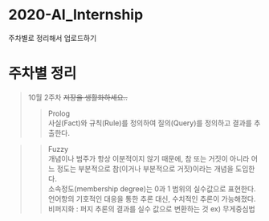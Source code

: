# 2020-AI_Internship
주차별로 정리해서 업로드하기

# 주차별 정리
>10월 2주차 ~~저장을 생활화하세요..~~
>> Prolog   
>사실(Fact)와 규칙(Rule)를 정의하여 질의(Query)를 정의하고 결과를 추출한다.  

>> Fuzzy  
>개념이나 범주가 항상 이분적이지 않기 때문에, 참 또는 거짓이 아니라 어느 정도는 부분적으로 참(이거나 부분적으로 거짓)이라는 개념을 도입한다.  
>소속정도(membership degree)는 0과 1 범위의 실수값으로 표현한다.  
>언어항의 기호적인 대응을 통한 추론 대신, 수치적인 추론이 가능해졌다.  
>비퍼지화 : 퍼지 추론의 결과를 실수 값으로 변환하는 것 ex) 무게중심법  
 
